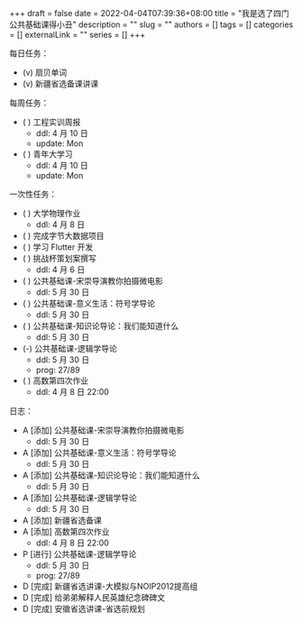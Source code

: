 +++ 
draft = false
date = 2022-04-04T07:39:36+08:00
title = "我是选了四门公共基础课得小丑"
description = ""
slug = ""
authors = []
tags = []
categories = []
externalLink = ""
series = []
+++

每日任务：
- (v) 扇贝单词
- (v) 新疆省选备课讲课

每周任务：
- ( ) 工程实训周报
    - ddl: 4 月 10 日
    - update: Mon
- ( ) 青年大学习
    - ddl: 4 月 10 日
    - update: Mon

一次性任务：
- ( ) 大学物理作业
    - ddl: 4 月 8 日
- ( ) 完成字节大数据项目
- ( ) 学习 Flutter 开发
- ( ) 挑战杯策划案撰写
    - ddl: 4 月 6 日 
- ( ) 公共基础课-宋崇导演教你拍摄微电影
    - ddl: 5 月 30 日
- ( ) 公共基础课-意义生活：符号学导论
    - ddl: 5 月 30 日
- ( ) 公共基础课-知识论导论：我们能知道什么
    - ddl: 5 月 30 日
- (-) 公共基础课-逻辑学导论
    - ddl: 5 月 30 日
    - prog: 27/89
- ( ) 高数第四次作业
    - ddl: 4 月 8 日 22:00

日志：
- A [添加] 公共基础课-宋崇导演教你拍摄微电影
    - ddl: 5 月 30 日
- A [添加] 公共基础课-意义生活：符号学导论
    - ddl: 5 月 30 日
- A [添加] 公共基础课-知识论导论：我们能知道什么
    - ddl: 5 月 30 日
- A [添加] 公共基础课-逻辑学导论
    - ddl: 5 月 30 日
- A [添加] 新疆省选备课
- A [添加] 高数第四次作业
    - ddl: 4 月 8 日 22:00
- P [进行] 公共基础课-逻辑学导论
    - ddl: 5 月 30 日
    - prog: 27/89
- D [完成] 新疆省选讲课-大模拟与NOIP2012提高组
- D [完成] 给弟弟解释人民英雄纪念碑碑文
- D [完成] 安徽省选讲课-省选前规划